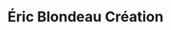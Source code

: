 ---
title: "Éric Blondeau Création"
url: /vichy/eric-blondeau-creation/
shop: décoration intérieure
---